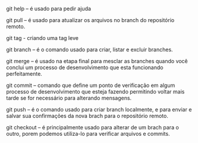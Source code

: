 git help – é usado para pedir ajuda 

git pull – é usado para atualizar os arquivos no branch  do repositório remoto. 

git tag - criando uma tag leve

git branch – é o comando usado para criar, listar e excluir branches.

git merge – é usado na etapa final para mesclar as branches quando você conclui um processo de desenvolvimento que esta funcionando perfeitamente. 

git commit – comando que define um ponto de verificação em algum processo de desenvolvimento que esteja fazendo permitindo voltar mais tarde se for necessário para alterando mensagens. 

git push – é o comando usado para criar branch localmente, e para enviar e salvar sua confirmações da nova brach para o repositório remoto. 

git checkout – é principalmente usado para alterar de um brach para o outro, porem podemos utiliza-lo para verificar arquivos e commits. 

